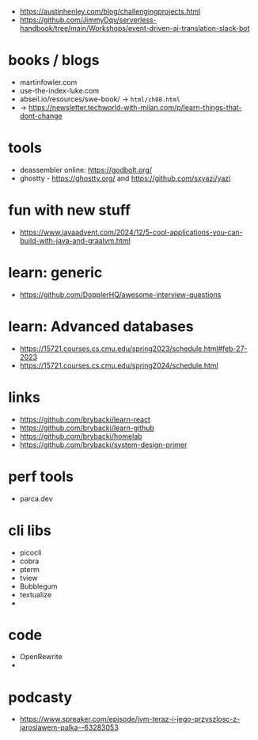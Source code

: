 
- https://austinhenley.com/blog/challengingprojects.html
- https://github.com/JimmyDqv/serverless-handbook/tree/main/Workshops/event-driven-ai-translation-slack-bot

# books / blogs
- martinfowler.com
- use-the-index-luke.com
- abseil.io/resources/swe-book/ -> `html/ch08.html`
- -> https://newsletter.techworld-with-milan.com/p/learn-things-that-dont-change

# tools
- deassembler online: https://godbolt.org/
- ghostty - https://ghostty.org/ and https://github.com/sxyazi/yazi 

# fun with new stuff
- https://www.javaadvent.com/2024/12/5-cool-applications-you-can-build-with-java-and-graalvm.html

# learn: generic
- https://github.com/DopplerHQ/awesome-interview-questions 

# learn: Advanced databases
-  https://15721.courses.cs.cmu.edu/spring2023/schedule.html#feb-27-2023
-  https://15721.courses.cs.cmu.edu/spring2024/schedule.html

# links
- https://github.com/brybacki/learn-react
- https://github.com/brybacki/learn-github
- https://github.com/brybacki/homelab
- https://github.com/brybacki/system-design-primer

# perf tools
- parca.dev

# cli libs
- picocli
- cobra
- pterm
- tview
- Bubblegum
- textualize
- 


# code
- OpenRewrite
- 


# podcasty
- https://www.spreaker.com/episode/jvm-teraz-i-jego-przyszlosc-z-jaroslawem-palka--63283053
